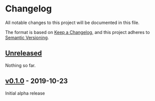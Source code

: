 # Changelog
All notable changes to this project will be documented in this file.

The format is based on [Keep a Changelog](https://keepachangelog.com/en/1.0.0/),
and this project adheres to [Semantic Versioning](https://semver.org/spec/v2.0.0.html).

## [Unreleased]

Nothing so far.

## [v0.1.0] - 2019-10-23
Initial alpha release


[Unreleased]: https://github.com/dwmunster/go-joe-mattermost/compare/v0.1.0...HEAD
[v0.1.0]: https://github.com/dwmunster/go-joe-mattermost/releases/tag/v0.1.0